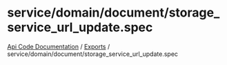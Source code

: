# service/domain/document/storage\_service\_url\_update.spec
 
[Api Code Documentation](../README.md) / [Exports](../modules.md) / service/domain/document/storage\_service\_url\_update.spec

